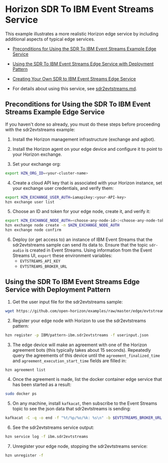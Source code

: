 # Horizon SDR To IBM Event Streams Service

This example illustrates a more realistic Horizon edge service by including additional aspects of typical edge services.

- [Preconditions for Using the SDR To IBM Event Streams Example Edge Service](#preconditions)

- [Using the SDR To IBM Event Streams Edge Service with Deployment Pattern](#using-sdr2evtstreams-pattern)

- [Creating Your Own SDR to IBM Event Streams Edge Service](CreateService.md)

- For details about using this service, see [sdr2evtstreams.md](sdr2evtstreams.md).


## <a id=preconditions></a> Preconditions for Using the SDR To IBM Event Streams Example Edge Service

If you haven't done so already, you must do these steps before proceeding with the sdr2evtstreams example:

1. Install the Horizon management infrastructure (exchange and agbot).

2. Install the Horizon agent on your edge device and configure it to point to your Horizon exchange.

3. Set your exchange org:

```bash
export HZN_ORG_ID=<your-cluster-name>
```

4. Create a cloud API key that is associated with your Horizon instance, set your exchange user credentials, and verify them:

```bash
export HZN_EXCHANGE_USER_AUTH=iamapikey:<your-API-key>
hzn exchange user list
```

5. Choose an ID and token for your edge node, create it, and verify it:

```bash
export HZN_EXCHANGE_NODE_AUTH=<choose-any-node-id>:<choose-any-node-token>
hzn exchange node create -n $HZN_EXCHANGE_NODE_AUTH
hzn exchange node confirm
```
6. Deploy (or get access to) an instance of IBM Event Streams that the sdr2evtstreams sample can send its data to. Ensure that the topic `sdr-audio` is created in Event Streams. Using information from the Event Streams UI, `export` these environment variables:
    - `EVTSTREAMS_API_KEY`
    - `EVTSTREAMS_BROKER_URL`


## <a id=using-sdr2evtstreams-pattern></a> Using the SDR To IBM Event Streams Edge Service with Deployment Pattern

1. Get the user input file for the sdr2evtstreams sample:
```bash
wget https://github.com/open-horizon/examples/raw/master/edge/evtstreams/sdr2evtstreams/horizon/userinput.json
```
2. Register your edge node with Horizon to use the sdr2evtstreams pattern:
```bash
hzn register -p IBM/pattern-ibm.sdr2evtstreams -f userinput.json
```
3. The edge device will make an agreement with one of the Horizon agreement bots (this typically takes about 15 seconds). Repeatedly query the agreements of this device until the `agreement_finalized_time` and `agreement_execution_start_time` fields are filled in:
```bash
hzn agreement list
```
4. Once the agreement is made, list the docker container edge service that has been started as a result:
```bash
sudo docker ps
```

5. On any machine, install `kafkacat`, then subscribe to the Event Streams topic to see the json data that sdr2evtstreams is sending:
```bash
kafkacat -C -q -o end -f "%t/%p/%o/%k: %s\n" -b $EVTSTREAMS_BROKER_URL -X api.version.request=true -X security.protocol=sasl_ssl -X sasl.mechanisms=PLAIN -X sasl.username=token -X sasl.password=$EVTSTREAMS_API_KEY -X -t $EVTSTREAMS_TOPIC
```

6. See the sdr2evtstreams service output:
```bash
hzn service log -f ibm.sdr2evtstreams
```

7. Unregister your edge node, stopping the sdr2evtstreams service:
```bash
hzn unregister -f
```

